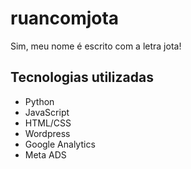 # ruancomjota
Sim, meu nome é escrito com a letra jota!


## Tecnologias utilizadas
- Python
- JavaScript
- HTML/CSS
- Wordpress
- Google Analytics
- Meta ADS
